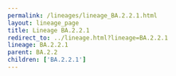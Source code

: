 ```yaml
---
permalink: /lineages/lineage_BA.2.2.1.html
layout: lineage_page
title: Lineage BA.2.2.1
redirect_to: ../lineage.html?lineage=BA.2.2.1
lineage: BA.2.2.1
parent: BA.2.2
children: ['BA.2.2.1']
---
```


